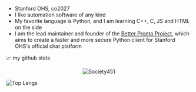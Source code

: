 - Stanford OHS, co2027
- I like automation software of any kind
- My favorite language is Python, and I am learning C++, C, JS and HTML on the side
- I am the lead maintainer and founder of the [Better Pronto Project](https://github.com/Better-Pronto), which aims to create a faster and more secure Python client for Stanford OHS's official chat platform

📈 my github stats

<p align="center"> <img src="https://github-readme-stats.vercel.app/api?username=Society451&show_icons=true&theme=gotham" alt="Society451" /> 

![Top Langs](https://github-readme-stats.vercel.app/api/top-langs/?username=Society451&layout=compact)
